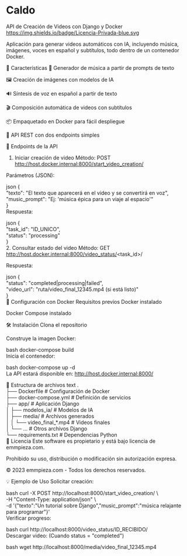 # Caldo
API de Creación de Videos con Django y Docker
https://img.shields.io/badge/Licencia-Privada-blue.svg

Aplicación para generar videos automáticos con IA, incluyendo música, imágenes, voces en español y subtítulos, todo dentro de un contenedor Docker.

🚀 Características
🎵 Generador de música a partir de prompts de texto

🖼️ Creación de imágenes con modelos de IA

🔊 Síntesis de voz en español a partir de texto

🎬 Composición automática de videos con subtítulos

📦 Empaquetado en Docker para fácil despliegue

🔌 API REST con dos endpoints simples

📡 Endpoints de la API
1. Iniciar creación de video
Método: POST http://host.docker.internal:8000/start_video_creation/

Parámetros (JSON):

json
{  
    "texto": "El texto que aparecerá en el video y se convertirá en voz",  
    "music_prompt": "Ej: 'música épica para un viaje al espacio'"  
}  
Respuesta:

json
{  
    "task_id": "ID_UNICO",  
    "status": "processing"  
}  
2. Consultar estado del video
Método: GET http://host.docker.internal:8000/video_status/<task_id>/

Respuesta:

json
{  
    "status": "completed|processing|failed",  
    "video_url": "ruta/video_final_12345.mp4 (si está listo)"  
}  
🐳 Configuración con Docker
Requisitos previos
Docker instalado

Docker Compose instalado

🛠️ Instalación
Clona el repositorio

Construye la imagen Docker:

bash
docker-compose build  
Inicia el contenedor:

bash
docker-compose up -d  
La API estará disponible en: http://host.docker.internal:8000/

📂 Estructura de archivos
text
.  
├── Dockerfile                # Configuración de Docker  
├── docker-compose.yml        # Definición de servicios  
├── app/                      # Aplicación Django  
│   ├── modelos_ia/           # Modelos de IA  
│   ├── media/                # Archivos generados  
│   │   └── video_final_*.mp4 # Videos finales  
│   └── ...                   # Otros archivos Django  
└── requirements.txt          # Dependencias Python  
📜 Licencia
Este software es propietario y está bajo licencia de emmpieza.com.

Prohibido su uso, distribución o modificación sin autorización expresa.

© 2023 emmpieza.com - Todos los derechos reservados.

💡 Ejemplo de Uso
Solicitar creación:

bash
curl -X POST http://localhost:8000/start_video_creation/ \  
     -H "Content-Type: application/json" \  
     -d '{"texto":"Un tutorial sobre Django","music_prompt":"música relajante para programar"}'  
Verificar progreso:

bash
curl http://localhost:8000/video_status/ID_RECIBIDO/  
Descargar video: (Cuando status = "completed")

bash
wget http://localhost:8000/media/video_final_12345.mp4  
